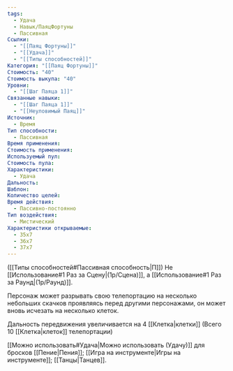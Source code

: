 ```yaml
---
tags:
  - Удача
  - Навык/ПаяцФортуны
  - Пассивная
Ссылки:
  - "[[Паяц Фортуны]]"
  - "[[Удача]]"
  - "[[Типы способностей]]"
Категория: "[[Паяц Фортуны]]"
Стоимость: "40"
Стоимость выкупа: "40"
Уровни:
  - "[[Шаг Паяца 1]]"
Связанные навыки:
  - "[[Шаг Паяца 1]]"
  - "[[Неуловимый Паяц]]"
Источник:
  - Время
Тип способности:
  - Пассивная
Время применения: 
Стоимость применения: 
Используемый пул: 
Стоимость пула: 
Характеристики:
  - Удача
Дальность: 
Шаблон: 
Количество целей: 
Время действия:
  - Пассивно-постоянно
Тип воздействия:
  - Мистический
Характеристики открываемые:
  - 35x7
  - 36x7
  - 37x7
---
```

([[Типы способностей#Пассивная способность|П]]) Не [[Использование#1 Раз за Сцену|(1р/Сцена)]], а [[Использование#1 Раз за Раунд|(1р/Раунд)]].  

Персонаж может разрывать свою телепортацию на несколько небольших скачков проявляясь перед другими персонажами, он может вновь исчезать на несколько клеток.

Дальность передвижения увеличивается на 4 [[Клетка|клетки]] (Всего 10 [[Клетка|клеток]] телепортации)

[[Можно использовать#Удача|Можно использовать (Удачу)]] для бросков [[Пение|Пения]];  [[Игра на инструменте|Игры на инструменте]]; [[Танцы|Танцев]].